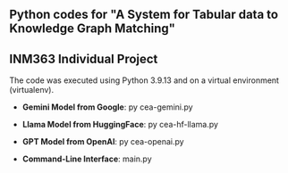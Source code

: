 ## Python codes for "A System for Tabular data to Knowledge Graph Matching"
## INM363 Individual Project

The code was executed using Python 3.9.13 and on a virtual environment (virtualenv).

- **Gemini Model from Google**: py cea-gemini.py
- **Llama Model from HuggingFace**: py cea-hf-llama.py
- **GPT Model from OpenAI**: py cea-openai.py

- **Command-Line Interface**: main.py




